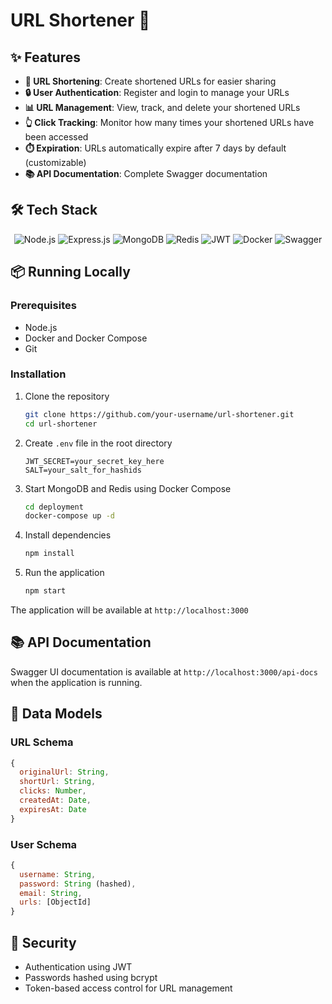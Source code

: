 # URL Shortener 🔗

## ✨ Features

- **🔗 URL Shortening**: Create shortened URLs for easier sharing
- **🔒 User Authentication**: Register and login to manage your URLs
- **📊 URL Management**: View, track, and delete your shortened URLs
- **👆 Click Tracking**: Monitor how many times your shortened URLs have been accessed
- **⏱️ Expiration**: URLs automatically expire after 7 days by default (customizable)
- **📚 API Documentation**: Complete Swagger documentation

## 🛠️ Tech Stack

<div align="center">
  <img src="https://img.shields.io/badge/Node.js-339933?style=for-the-badge&logo=nodedotjs&logoColor=white" alt="Node.js" />
  <img src="https://img.shields.io/badge/Express.js-000000?style=for-the-badge&logo=express&logoColor=white" alt="Express.js" />
  <img src="https://img.shields.io/badge/MongoDB-4EA94B?style=for-the-badge&logo=mongodb&logoColor=white" alt="MongoDB" />
  <img src="https://img.shields.io/badge/Redis-DC382D?style=for-the-badge&logo=redis&logoColor=white" alt="Redis" />
  <img src="https://img.shields.io/badge/JWT-000000?style=for-the-badge&logo=JSON%20web%20tokens&logoColor=white" alt="JWT" />
  <img src="https://img.shields.io/badge/Docker-2CA5E0?style=for-the-badge&logo=docker&logoColor=white" alt="Docker" />
  <img src="https://img.shields.io/badge/Swagger-85EA2D?style=for-the-badge&logo=Swagger&logoColor=black" alt="Swagger" />
</div>

## 📦 Running Locally

### Prerequisites

- Node.js
- Docker and Docker Compose
- Git

### Installation

1. Clone the repository
   ```bash
   git clone https://github.com/your-username/url-shortener.git
   cd url-shortener
   ```

2. Create `.env` file in the root directory
   ```
   JWT_SECRET=your_secret_key_here
   SALT=your_salt_for_hashids
   ```

3. Start MongoDB and Redis using Docker Compose
   ```bash
   cd deployment
   docker-compose up -d
   ```

4. Install dependencies
   ```bash
   npm install
   ```

5. Run the application
   ```bash
   npm start
   ```

The application will be available at `http://localhost:3000`

## 📚 API Documentation

Swagger UI documentation is available at `http://localhost:3000/api-docs` when the application is running.

## 💾 Data Models

### URL Schema
```javascript
{
  originalUrl: String,
  shortUrl: String,
  clicks: Number,
  createdAt: Date,
  expiresAt: Date
}
```

### User Schema
```javascript
{
  username: String,
  password: String (hashed),
  email: String,
  urls: [ObjectId]
}
```

## 🔐 Security

- Authentication using JWT
- Passwords hashed using bcrypt
- Token-based access control for URL management
